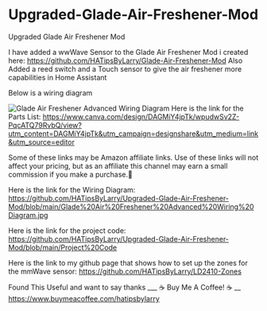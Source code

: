 # Upgraded-Glade-Air-Freshener-Mod
Upgraded Glade Air Freshener Mod

I have added a wwWave Sensor to the Glade Air Freshener Mod i created here: https://github.com/HATipsByLarry/Glade-Air-Freshener-Mod
Also Added a reed switch and a Touch sensor to give the air freshener more capabilities in Home Assistant

Below is a wiring diagram

![Glade Air Freshener Advanced Wiring Diagram](https://github.com/user-attachments/assets/44d9f4eb-a061-4a75-a2bb-5bb1c1452da3)
Here is the link for the Parts List: https://www.canva.com/design/DAGMiY4jpTk/wpudwSv2Z-PqcATQ79RvbQ/view?utm_content=DAGMiY4jpTk&utm_campaign=designshare&utm_medium=link&utm_source=editor

Some of these links may be Amazon affiliate links. Use of these links will not affect your pricing, but as an affiliate this channel may earn a small commission if you make a purchase.💖

Here is the link for the Wiring Diagram: https://github.com/HATipsByLarry/Upgraded-Glade-Air-Freshener-Mod/blob/main/Glade%20Air%20Freshener%20Advanced%20Wiring%20Diagram.jpg

Here is the link for the project code: https://github.com/HATipsByLarry/Upgraded-Glade-Air-Freshener-Mod/blob/main/Project%20Code

Here is the link to my github page that shows how to set up the zones for the mmWave sensor: https://github.com/HATipsByLarry/LD2410-Zones

Found This Useful and want to say thanks ___ ☕ Buy Me A Coffee! ☕ __ https://www.buymeacoffee.com/hatipsbylarry

